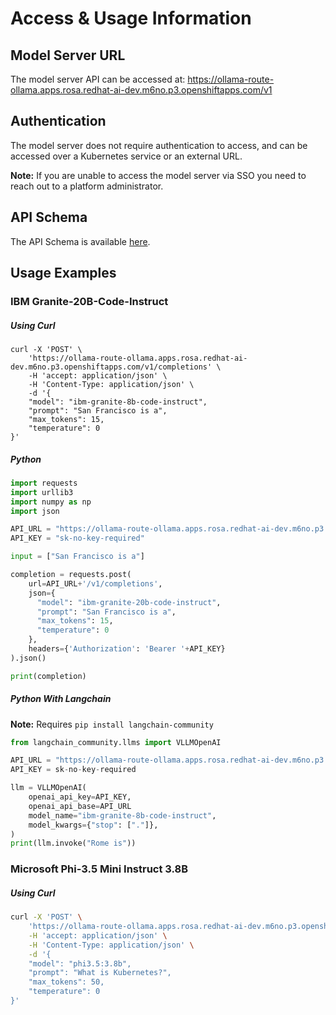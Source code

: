 # **Access & Usage Information**

## **Model Server URL**

The model server API can be accessed at: https://ollama-route-ollama.apps.rosa.redhat-ai-dev.m6no.p3.openshiftapps.com/v1

## **Authentication**

The model server does not require authentication to access, and can be accessed over a Kubernetes service or an external URL.

**Note:** If you are unable to access the model server via SSO you need to reach out to a platform administrator.

## **API Schema**
<!--
The name of the api, ollama-service-api, is grabbed from the name field in the catalog-info.yaml metadata for the api.
We can use absolute paths to navigate the TechDocs to reference other resources/components/apis
-->

The API Schema is available [here](/catalog/default/api/ollama-service-api/definition).

## **Usage Examples**

### **IBM Granite-20B-Code-Instruct**

##### **Using Curl**

```
curl -X 'POST' \
    'https://ollama-route-ollama.apps.rosa.redhat-ai-dev.m6no.p3.openshiftapps.com/v1/completions' \
    -H 'accept: application/json' \
    -H 'Content-Type: application/json' \
    -d '{
    "model": "ibm-granite-8b-code-instruct",
    "prompt": "San Francisco is a",
    "max_tokens": 15,
    "temperature": 0
}'
```

##### **Python**

```python
import requests
import urllib3
import numpy as np
import json

API_URL = "https://ollama-route-ollama.apps.rosa.redhat-ai-dev.m6no.p3.openshiftapps.com"
API_KEY = "sk-no-key-required"

input = ["San Francisco is a"]

completion = requests.post(
    url=API_URL+'/v1/completions',
    json={
      "model": "ibm-granite-20b-code-instruct",
      "prompt": "San Francisco is a",
      "max_tokens": 15,
      "temperature": 0
    },
    headers={'Authorization': 'Bearer '+API_KEY}
).json()

print(completion)
```

##### **Python With Langchain**

**Note:** Requires `pip install langchain-community`

```python
from langchain_community.llms import VLLMOpenAI

API_URL = "https://ollama-route-ollama.apps.rosa.redhat-ai-dev.m6no.p3.openshiftapps.com/v1"
API_KEY = sk-no-key-required

llm = VLLMOpenAI(
    openai_api_key=API_KEY,
    openai_api_base=API_URL
    model_name="ibm-granite-8b-code-instruct",
    model_kwargs={"stop": ["."]},
)
print(llm.invoke("Rome is"))
```

### **Microsoft Phi-3.5 Mini Instruct 3.8B**

##### **Using Curl**

```bash
curl -X 'POST' \
    'https://ollama-route-ollama.apps.rosa.redhat-ai-dev.m6no.p3.openshiftapps.com/v1/completions' \
    -H 'accept: application/json' \
    -H 'Content-Type: application/json' \
    -d '{
    "model": "phi3.5:3.8b",
    "prompt": "What is Kubernetes?",
    "max_tokens": 50,
    "temperature": 0
}'
```